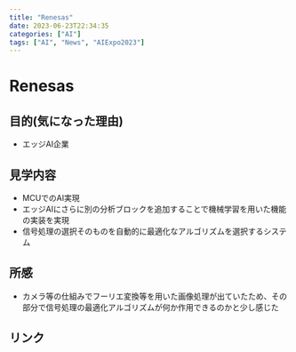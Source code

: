```yaml
---
title: "Renesas"
date: 2023-06-23T22:34:35
categories: ["AI"]
tags: ["AI", "News", "AIExpo2023"]
---
```

# Renesas

## 目的(気になった理由)

- エッジAI企業

## 見学内容

- MCUでのAI実現
- エッジAIにさらに別の分析ブロックを追加することで機械学習を用いた機能の実装を実現
- 信号処理の選択そのものを自動的に最適化なアルゴリズムを選択するシステム

## 所感

- カメラ等の仕組みでフーリエ変換等を用いた画像処理が出ていたため、その部分で信号処理の最適化アルゴリズムが何か作用できるのかと少し感じた

## リンク